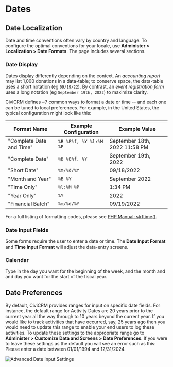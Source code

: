 # Dates

## Date Localization

Date and time conventions often vary by country and language. To configure the optimal conventions for your locale, use **Administer > Localization > Date Formats**.
The page includes several sections.

### Date Display

Dates display differently depending on the context.  An *accounting report* may list 1,000 donations in a data-table; to conserve space, the data-table uses a short
notation (eg `09/19/22`).  By contrast, an *event registration form* uses a long notation (eg `September 19th, 2022`) to maximize clarity.

CiviCRM defines ~7 common ways to format a date or time -- and each one can be tuned to local preferences. For example, in the United States, the typical configuration might look like this:

|Format Name|Example Configuration|Example Value|
|----|-----|-----|
| "Complete Date and Time" | `%B %E%f, %Y %l:%M %P` | September 18th, 2022 11:58 PM |
| "Complete Date"          | `%B %E%f, %Y`     | September 19th, 2022 |
| "Short Date"             | `%m/%d/%Y` | 09/18/2022 |
| "Month and Year"         | `%B %Y`  | September 2022 |
| "Time Only"              | `%l:%M %P`     | 1:34 PM |
| "Year Only"              | `%Y`     | 2022 |
| "Financial Batch"        | `%m/%d/%Y`| 09/19/2022 |

For a full listing of formatting codes, please see [PHP Manual: strftime()](https://www.php.net/manual/en/function.strftime.php).

### Date Input Fields

Some forms require the user to enter a date or time. The  **Date Input Format** and **Time Input Format** will adjust the data-entry screens.

### Calendar

Type in the day you want for the beginning of the week, and the month and and day you want for the start of the fiscal year.

## Date Preferences

By default, CiviCRM provides ranges for input on specific date fields. For instance, the default range for Activity Dates are 20 years prior to the current year all the way through to 10 years beyond the current year. If you would like to track activities that have occurred, say, 25 years ago then you would need to update this range to enable your end users to log these activities. To update these settings to the appropriate range go to **Administer > Customize Data and Screens > Date Preferences**. If you were to leave these settings as the default you will see an error such as this: Please enter a date between 01/01/1994 and 12/31/2024.

![Advanced Date Input Settings](../img/configure-localization-advanced-date-input-settings.png)
